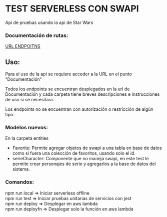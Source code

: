 # TEST SERVERLESS CON SWAPI
Api de pruebas usando la api de Star Wars
### Documentación de rutas:
[URL ENDPOITNS](https://documenter.getpostman.com/view/14224194/UVe9RV2f)
## Uso:
Para el uso de la api se requiere acceder a la URL en el punto "Documentación"                 

Todos los endpoints se encuentran desplegados en la url de Documentación y cada carpeta tiene breves descripciones e instrucciones de uso si se necesitara.      
    
Los endpoints no se encuentran con autorización o restricción de algún tipo.

### Modelos nuevos:
En la carpeta entities           
- Favorite: Permite agregar objetos de swapi a una tabla en base de datos como si fuera una colección de favoritos, usando solo el id.
- serieCharacter: Componente que no maneja swapi, en este test le permite crear personajes de serie y agregarlos a la base de datos del sistema.
### Comandos:   
npm run local => Iniciar serverless offline          
npm run test => Iniciar pruebas unitarias de servicios con jest   
npm run deploy => Desplegar en aws lambda        
npm run deployfn => Desplegar solo la función en aws lambda    

